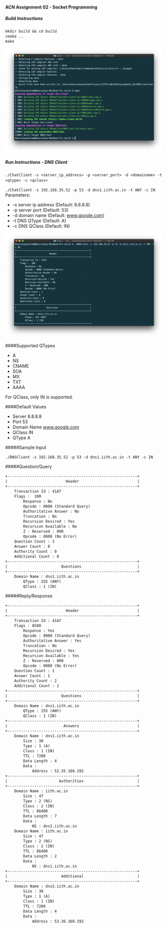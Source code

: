#### ACN Assignment 02 - Socket Programming

##### Build Instructions

```
mkdir build && cd build  
cmake ..  
make
```
![Build](./screenshot/build.png?raw=true "Build")

##### Run Instructions - DNS Client
`./ChatClient -s <server_ip_address> -p <server_port> -d <domainame> -t <qtype> -c <qclass>`

`./ChatClient -s 192.168.35.52 -p 53 -d dns1.iith.ac.in -t ANY -c IN`
Parameters: 
- -s server ip address (Default: 8.8.8.8)
- -p server port (Default: 53)
- -d domain name (Default: www.google.com)
- -t DNS QType (Default: A)
- -c DNS QClass (Default: IN)

![DNS Client](./screenshot/dns_client.png?raw=true "DNS Client")

####Supported QTypes
- A
- NS
- CNAME
- SOA
- MX
- TXT
- AAAA

For QClass, only IN is supported.

####Default Values
- Server 8.8.8.8
- Port 53
- Domain Name www.google.com
- QClass IN
- QType A

#####Sample Input
```
./DNSClient -s 192.168.35.52 -p 53 -d dns1.iith.ac.in -t ANY -c IN
```

#####Question/Query
```
+----------------------------------------------------------+
|                          Header                          |
+----------------------------------------------------------+
    Transaction Id : 41A7
    Flags :  100
        Response : No
        Opcode : 0000 (Standard Query)
        Authoritative Answer : No
        Truncation : No
        Recursion Desired : Yes
        Recursion Available : No
        Z - Reserved : 000
        Opcode : 0000 (No Error)
    Question Count : 1
    Answer Count : 0
    Authority Count : 0
    Additional Count : 0
+----------------------------------------------------------+
|                        Questions                         |
+----------------------------------------------------------+
    Domain Name : dns1.iith.ac.in
        QType : 255 (ANY)
        QClass : 1 (IN)
```

#####Reply/Response
```
+----------------------------------------------------------+
|                          Header                          |
+----------------------------------------------------------+
    Transaction Id : 41A7
    Flags : 8580
        Response : Yes
        Opcode : 0000 (Standard Query)
        Authoritative Answer : Yes
        Truncation : No
        Recursion Desired : Yes
        Recursion Available : Yes
        Z - Reserved : 000
        Opcode : 0000 (No Error)
    Question Count : 1
    Answer Count : 1
    Authority Count : 2
    Additional Count : 1
+----------------------------------------------------------+
|                        Questions                         |
+----------------------------------------------------------+
    Domain Name : dns1.iith.ac.in
        QType : 255 (ANY)
        QClass : 1 (IN)
+----------------------------------------------------------+
|                         Answers                          |
+----------------------------------------------------------+
    Domain Name : dns1.iith.ac.in
        Size : 30
        Type : 1 (A)
        Class : 1 (IN)
        TTL : 7200
        Data Length : 4
        Data : 
            Address : 52.35.168.192
+----------------------------------------------------------+
|                       Authorities                        |
+----------------------------------------------------------+
    Domain Name : iith.ac.in
        Size : 47
        Type : 2 (NS)
        Class : 2 (IN)
        TTL : 86400
        Data Length : 7
        Data : 
            NS : dns2.iith.ac.in
    Domain Name : iith.ac.in
        Size : 47
        Type : 2 (NS)
        Class : 2 (IN)
        TTL : 86400
        Data Length : 2
        Data : 
            NS : dns1.iith.ac.in
+----------------------------------------------------------+
|                        Additional                        |
+----------------------------------------------------------+
    Domain Name : dns2.iith.ac.in
        Size : 30
        Type : 1 (A)
        Class : 1 (IN)
        TTL : 7200
        Data Length : 4
        Data : 
            Address : 53.36.168.192
```